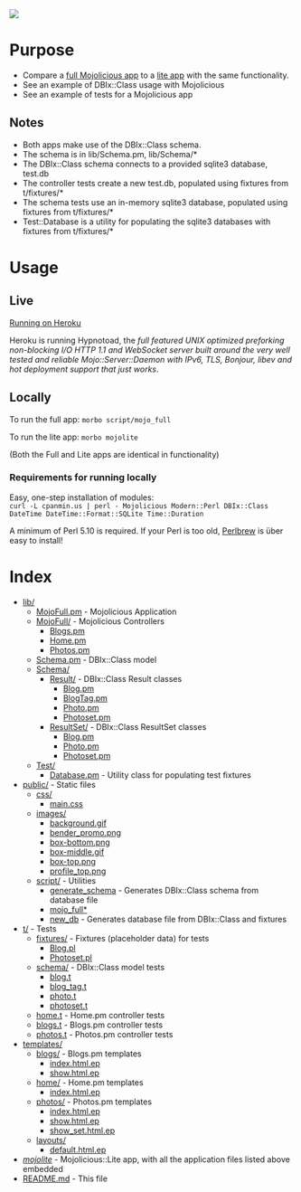 <img src="http://empireenterprises.com/skitch//localhost_3000_photos-20120207-120707.png" />

# Purpose

- Compare a [full Mojolicious app](https://github.com/tempire/MojoExample/) to a [lite app](https://github.com/tempire/MojoExample/blob/master/mojolite) with the same functionality.
- See an example of DBIx::Class usage with Mojolicious
- See an example of tests for a Mojolicious app

## Notes

- Both apps make use of the DBIx::Class schema.
- The schema is in lib/Schema.pm, lib/Schema/*
- The DBIx::Class schema connects to a provided sqlite3 database, test.db
- The controller tests create a new test.db, populated using fixtures from t/fixtures/*
- The schema tests use an in-memory sqlite3 database, populated using fixtures
  from t/fixtures/*
- Test::Database is a utility for populating the sqlite3 databases with
  fixtures from t/fixtures/*


# Usage

## Live

<a href="http://mojoexample.herokuapp.com/">Running on Heroku</a>

Heroku is running Hypnotoad, the *full featured UNIX optimized preforking 
non-blocking I/O HTTP 1.1 and WebSocket server built around the very well 
tested and reliable Mojo::Server::Daemon with IPv6, TLS, Bonjour, libev 
and hot deployment support that just works*.

## Locally

To run the full app:
`morbo script/mojo_full`

To run the lite app:
`morbo mojolite`

(Both the Full and Lite apps are identical in functionality)

### Requirements for running locally

Easy, one-step installation of modules:
<br />
`curl -L cpanmin.us | perl - Mojolicious Modern::Perl DBIx::Class DateTime DateTime::Format::SQLite Time::Duration`

A minimum of Perl 5.10 is required.  If your Perl is too old, <a href="http://perlbrew.pl/">Perlbrew</a> is über easy to install!


# Index

* [lib/](https://github.com/tempire/MojoExample/blob/master/lib)
    * [MojoFull.pm](https://github.com/tempire/MojoExample/blob/master/lib/MojoFull.pm)       - Mojolicious Application
    * [MojoFull/](https://github.com/tempire/MojoExample/blob/master/lib/MojoFull)         - Mojolicious Controllers
        * [Blogs.pm](https://github.com/tempire/MojoExample/blob/master/lib/MojoFull/Blogs.pm)
        * [Home.pm](https://github.com/tempire/MojoExample/blob/master/lib/MojoFull/Home.pm)
        * [Photos.pm](https://github.com/tempire/MojoExample/blob/master/lib/MojoFull/Photos.pm)
    * [Schema.pm](https://github.com/tempire/MojoExample/blob/master/lib/Schema.pm)         - DBIx::Class model 
    * [Schema/](https://github.com/tempire/MojoExample/blob/master/lib/Schema)
        * [Result/](https://github.com/tempire/MojoExample/blob/master/lib/Schema/Result)         - DBIx::Class Result classes
            * [Blog.pm](https://github.com/tempire/MojoExample/blob/master/lib/Schema/Result/Blog.pm)
            * [BlogTag.pm](https://github.com/tempire/MojoExample/blob/master/lib/Schema/Result/BlogTag.pm)
            * [Photo.pm](https://github.com/tempire/MojoExample/blob/master/lib/Schema/Result/Photo.pm)
            * [Photoset.pm](https://github.com/tempire/MojoExample/blob/master/lib/Schema/Result/Photoset.pm)
        * [ResultSet/](https://github.com/tempire/MojoExample/blob/master/lib/Schema/ResultSet/)      - DBIx::Class ResultSet classes
            * [Blog.pm](https://github.com/tempire/MojoExample/blob/master/lib/Schema/ResultSet/Blog.pm)
            * [Photo.pm](https://github.com/tempire/MojoExample/blob/master/lib/Schema/ResultSet/Photo.pm)
            * [Photoset.pm](https://github.com/tempire/MojoExample/blob/master/lib/Schema/ResultSet/Photoset.pm)
    * [Test/](https://github.com/tempire/MojoExample/blob/master/lib/Test/)
        * [Database.pm](https://github.com/tempire/MojoExample/blob/master/lib/Test/Database.pm)     - Utility class for populating test fixtures
* [public/](https://github.com/tempire/MojoExample/blob/master/public/)             - Static files
    * [css/](https://github.com/tempire/MojoExample/blob/master/public/css/)
        * [main.css](https://github.com/tempire/MojoExample/blob/master/public/css/main.css)
    * [images/](https://github.com/tempire/MojoExample/blob/master/public/images/)
        * [background.gif](https://github.com/tempire/MojoExample/blob/master/public/images/background.gif)
        * [bender_promo.png](https://github.com/tempire/MojoExample/blob/master/public/images/bender_promo.png)
        * [box-bottom.png](https://github.com/tempire/MojoExample/blob/master/public/images/box-bottom.png)
        * [box-middle.gif](https://github.com/tempire/MojoExample/blob/master/public/images/box-middle.gif)
        * [box-top.png](https://github.com/tempire/MojoExample/blob/master/public/images/box-top.png)
        * [profile_top.png](https://github.com/tempire/MojoExample/blob/master/public/images/profile_top.png)
    * [script/](https://github.com/tempire/MojoExample/blob/master/script/)             - Utilities
        * [generate_schema](https://github.com/tempire/MojoExample/blob/master/script/generate_schema)   - Generates DBIx::Class schema from database file
        * [mojo_full*](https://github.com/tempire/MojoExample/blob/master/script/mojo_full)
        * [new_db](https://github.com/tempire/MojoExample/blob/master/script/new_db)            - Generates database file from DBIx::Class and fixtures
* [t/](https://github.com/tempire/MojoExample/blob/master/t/)                  - Tests
    * [fixtures/](https://github.com/tempire/MojoExample/blob/master/t/fixtures/)         - Fixtures (placeholder data) for tests
        * [Blog.pl](https://github.com/tempire/MojoExample/blob/master/t/fixtures/Blog.pl)
        * [Photoset.pl](https://github.com/tempire/MojoExample/blob/master/t/fixtures/Photoset.pl)
    * [schema/](https://github.com/tempire/MojoExample/blob/master/t/schema/)           - DBIx::Class model tests
        * [blog.t](https://github.com/tempire/MojoExample/blob/master/t/schema/blog.t)
        * [blog_tag.t](https://github.com/tempire/MojoExample/blob/master/t/schema/blog_tag.t)
        * [photo.t](https://github.com/tempire/MojoExample/blob/master/t/schema/photo.t)
        * [photoset.t](https://github.com/tempire/MojoExample/blob/master/t/schema/photoset.t)
    * [home.t](https://github.com/tempire/MojoExample/blob/master/t/home.t)            - Home.pm controller tests
    * [blogs.t](https://github.com/tempire/MojoExample/blob/master/t/blogs.t)           - Blogs.pm controller tests
    * [photos.t](https://github.com/tempire/MojoExample/blob/master/t/photos.t)          - Photos.pm controller tests
* [templates/](https://github.com/tempire/MojoExample/blob/master/templates/)
    * [blogs/](https://github.com/tempire/MojoExample/blob/master/templates/blogs/) - Blogs.pm templates
        * [index.html.ep](https://github.com/tempire/MojoExample/blob/master/templates/blogs/index.html.ep)
        * [show.html.ep](https://github.com/tempire/MojoExample/blob/master/templates/blogs/show.html.ep)
    * [home/](https://github.com/tempire/MojoExample/blob/master/templates/home/) - Home.pm templates
        * [index.html.ep](https://github.com/tempire/MojoExample/blob/master/templates/home/index.html.ep)
    * [photos/](https://github.com/tempire/MojoExample/blob/master/templates/photos/) - Photos.pm templates
        * [index.html.ep](https://github.com/tempire/MojoExample/blob/master/templates/photos/index.html.ep)
        * [show.html.ep](https://github.com/tempire/MojoExample/blob/master/templates/photos/show.html.ep)
        * [show_set.html.ep](https://github.com/tempire/MojoExample/blob/master/templates/photos/show_set.html.ep)
    * [layouts/](https://github.com/tempire/MojoExample/blob/master/templates/layouts/)
        * [default.html.ep](https://github.com/tempire/MojoExample/blob/master/templates/layouts/default.html.ep)
* *[mojolite](https://github.com/tempire/MojoExample/blob/master/mojolite)* - Mojolicious::Lite app, with all the application files listed above embedded
* [README.md](https://github.com/tempire/MojoExample/blob/master/README.md)           - This file


